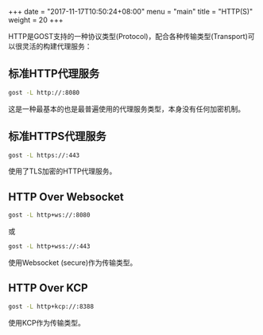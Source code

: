 +++
date = "2017-11-17T10:50:24+08:00"
menu = "main"
title = "HTTP(S)"
weight = 20
+++

HTTP是GOST支持的一种协议类型(Protocol)，配合各种传输类型(Transport)可以很灵活的构建代理服务：

## 标准HTTP代理服务

```bash
gost -L http://:8080
```

这是一种最基本的也是最普遍使用的代理服务类型，本身没有任何加密机制。

## 标准HTTPS代理服务

```bash
gost -L https://:443
```

使用了TLS加密的HTTP代理服务。

## HTTP Over Websocket

```bash
gost -L http+ws://:8080
```

或

```bash
gost -L http+wss://:443
```

使用Websocket (secure)作为传输类型。

## HTTP Over KCP

```bash
gost -L http+kcp://:8388
```

使用KCP作为传输类型。
